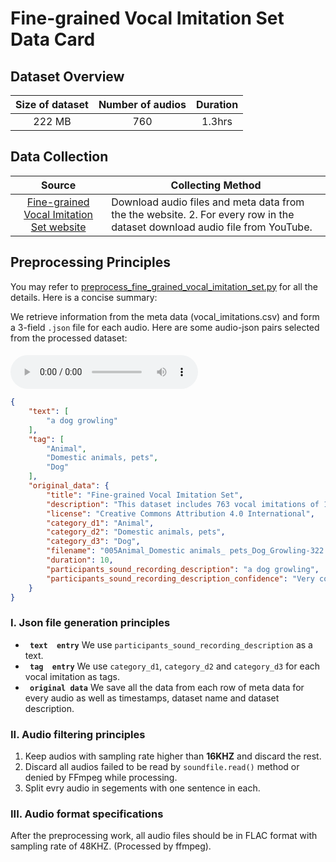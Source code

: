 # Fine-grained Vocal Imitation Set Data Card
## Dataset Overview
|Size of dataset|Number of audios|Duration|
|:----:|:-----:|:-----:|
|222 MB| 760|1.3hrs|
## Data Collection

|Source|<center>Collecting Method<center>|
|:---------:|:--------|
| [Fine-grained Vocal Imitation Set website](https://zenodo.org/record/3538534)  |Download audio files and meta data from the the website. 2. For every row in the dataset download audio file from YouTube.  <br>
## Preprocessing Principles

You may refer to [preprocess_fine_grained_vocal_imitation_set.py](/data_preprocess/preprocess_fine_grained_vocal_imitation_set.py) for all the details. Here is a concise summary:

We retrieve information
from the meta data (vocal_imitations.csv) and form a 3-field `.json` file for each audio. Here are some audio-json pairs selected from the processed dataset:


#### 
<audio id="audio" controls="controls" preload="yes">
      <source id="flac" src="1.flac">
</audio><br>

```json
{
    "text": [
        "a dog growling"
    ],
    "tag": [
        "Animal",
        "Domestic animals, pets",
        "Dog"
    ],
    "original_data": {
        "title": "Fine-grained Vocal Imitation Set",
        "description": "This dataset includes 763 vocal imitations of 108 sound events. The sound event recordings were taken from a subset of Vocal Imitation Set.",
        "license": "Creative Commons Attribution 4.0 International",
        "category_d1": "Animal",
        "category_d2": "Domestic animals, pets",
        "category_d3": "Dog",
        "filename": "005Animal_Domestic animals_ pets_Dog_Growling-322.wav",
        "duration": 10,
        "participants_sound_recording_description": "a dog growling",
        "participants_sound_recording_description_confidence": "Very confident"
    }
}
```




### I. Json file generation principles 
-  **` text  entry`** We use `participants_sound_recording_description` as a text.
-  **` tag  entry`** We use `category_d1`, `category_d2` and  `category_d3` for each vocal imitation as tags.
-  **` original data`** We save all the data from each row of meta data for every audio as well as timestamps, dataset name and dataset description.

### II. Audio filtering principles
1. Keep audios with sampling rate higher than **16KHZ** and discard the rest.
2. Discard all audios failed to be read by `soundfile.read()` method or denied by FFmpeg while processing.
3. Split evry audio in segements with one sentence in each.
### III. Audio format specifications
After the preprocessing work, all audio files should be in FLAC format with sampling rate of 48KHZ. (Processed by ffmpeg).